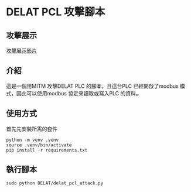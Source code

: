 # DELAT PCL 攻擊腳本

## 攻擊展示
[攻擊展示影片](https://youtu.be/SEHXqMa8fA4)

## 介紹
這是一個用MITM 攻擊DELAT PLC 的腳本，且這台PLC 已經開啟了modbus 模式，因此可以使用modbus 協定來讀取或寫入PLC 的資料。

## 使用方式
首先先安裝所需的套件
```
python -m venv .venv
source .venv/bin/activate
pip install -r requirements.txt
```

## 執行腳本
```
sudo python DELAT/delat_pcl_attack.py
```

